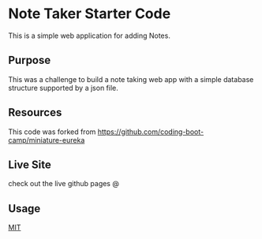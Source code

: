 # Note Taker Starter Code
This is a simple web application for adding Notes.

## Purpose
This was a challenge to build a note taking web app with a simple database structure supported by a json file.

## Resources
This code was forked from https://github.com/coding-boot-camp/miniature-eureka

## Live Site
check out the live github pages @ 

## Usage
[MIT](https://choosealicense.com/licenses/mit/)